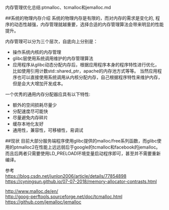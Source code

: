 内存管理优化总结:ptmalloc、tcmalloc和jemalloc.md

##系统的物理内存介绍
系统的物理内存是有限的，而对内存的需求是变化的, 程序的动态性越强，内存管理就越重要，选择合适的内存管理算法会带来明显的性能提升。


内存管理可以分为三个层次，自底向上分别是：

- 操作系统内核的内存管理
- glibc层使用系统调用维护的内存管理算法
- 应用程序从glibc动态分配内存后，根据应用程序本身的程序特性进行优化， 比如使用引用计数std::shared_ptr，apache的内存池方式等等。
    当然应用程序也可以直接使用系统调用从内核分配内存，自己根据程序特性来维护内存，但是会大大增加开发成本。


一个优秀的通用内存分配器应具有以下特性:
- 额外的空间损耗尽量少
- 分配速度尽可能快
- 尽量避免内存碎片
- 缓存本地化友好
- 通用性，兼容性，可移植性，易调试



##现状
目前大部分服务端程序使用glibc提供的malloc/free系列函数，而glibc使用的ptmalloc2在性能上远远弱后于google的tcmalloc和facebook的jemalloc。 而且后两者只需要使用LD_PRELOAD环境变量启动程序即可，甚至并不需要重新编译。






参考  
https://blog.csdn.net/junlon2006/article/details/77854898  
<https://cyningsun.github.io/07-07-2018/memory-allocator-contrasts.html>  

<http://www.malloc.de/en/>  
<http://goog-perftools.sourceforge.net/doc/tcmalloc.html>  
<https://github.com/jemalloc/jemalloc>  



